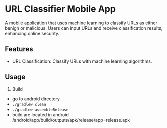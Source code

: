 # URL Classifier Mobile App

A mobile application that uses machine learning to classify URLs as either benign or malicious. Users can input URLs and receive classification results, enhancing online security.

## Features

- URL Classification: Classify URLs with machine learning algorithms.

## Usage

1. Build
- go to android directory
- ```./gradlew clean```
- ```./gradlew assembleRelease```
- build are located in android /android/app/build/outputs/apk/release/app=release.apk
